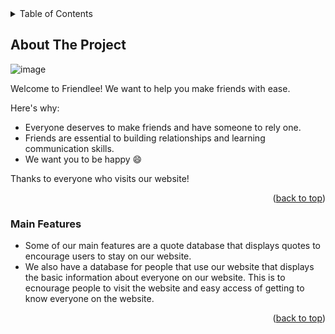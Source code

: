<!-- Improved compatibility of back to top link: See: https://github.com/othneildrew/Best-README-Template/pull/73 -->
<!--
*** Thanks for checking out the Friendlee. If you have a suggestion
*** that would make this better, please fork the repo and create a pull request
*** or simply open an issue with the tag "enhancement".
*** Don't forget to give the project a star!
*** Thanks again! Now go create something AMAZING! :D
-->



<!-- PROJECT SHIELDS -->
<!--
*** I'm using markdown "reference style" links for readability.
*** Reference links are enclosed in brackets [ ] instead of parentheses ( ).
*** See the bottom of this document for the declaration of the reference variables
*** for contributors-url, forks-url, etc. This is an optional, concise syntax you may use.
*** https://www.markdownguide.org/basic-syntax/#reference-style-links


<!-- PROJECT LOGO -->



<!-- TABLE OF CONTENTS -->
<details>
  <summary>Table of Contents</summary>
  <ol>
    <li>
      <a href="#about-the-project">About The Project</a>
      <ul>
        <li><a href="#main-features">Main Features</a></li>
        <li><a href="#built-with">Built With</a></li>
      </ul>
    </li>
    <li>
      <a href="#getting-started">Getting Started</a>
      <ul>
        <li><a href="#prerequisites">Prerequisites</a></li>
        <li><a href="#installation">Installation</a></li>
      </ul>
    </li>
    <li><a href="#usage">Usage</a></li>
    <li><a href="#contributing">Contributing</a></li>
    <li><a href="#license">License</a></li>
    <li><a href="#contact">Contact</a></li>
    <li><a href="#acknowledgments">Acknowledgments</a></li>
  </ol>
</details>



<!-- ABOUT THE PROJECT -->
## About The Project

![image](https://user-images.githubusercontent.com/89234851/221751814-1fd1f1c4-88ee-4d85-b532-081a93a36b2e.png)

Welcome to Friendlee! We want to help you make friends with ease.

Here's why:
* Everyone deserves to make friends and have someone to rely one.
* Friends are essential to building relationships and learning communication skills.
* We want you to be happy :smile:

Thanks to everyone who visits our website!



<p align="right">(<a href="#readme-top">back to top</a>)</p>




### Main Features
* Some of our main features are a quote database that displays quotes to encourage users to stay on our website.
* We also have a database for people that use our website that displays the basic information about everyone on our website. This is to ecnourage people to visit the website and easy access of getting to know everyone on the website. 


<p align="right">(<a href="#readme-top">back to top</a>)</p>

